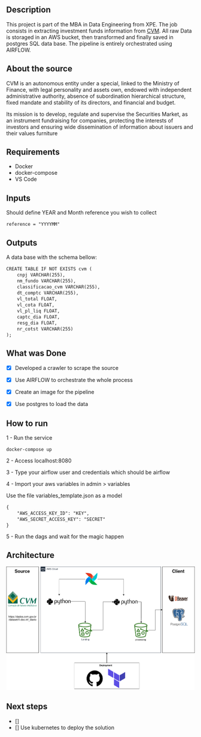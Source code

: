 ## Description

This project is part of the MBA in Data Engineering from XPE. The job consists in extracting investment funds information from 
[CVM](https://dados.cvm.gov.br/dataset/fi-doc-inf_diario). All raw Data is storaged in an AWS bucket, then transformed and finally saved in postgres SQL data base. The pipeline is entirely orchestrated using AIRFLOW.

## About the source

CVM is an autonomous entity under a special, linked to the Ministry of Finance, with legal personality and assets
own, endowed with independent administrative authority, absence of subordination hierarchical structure, fixed mandate and stability of its directors, and financial and budget.

Its mission is to develop, regulate and supervise the Securities Market, as an instrument fundraising for companies, protecting the interests of investors and
ensuring wide dissemination of information about issuers and their values furniture

## Requirements

- Docker
- docker-compose
- VS Code

## Inputs

Should define YEAR and Month reference you wish to collect

```
reference = "YYYYMM"
```

## Outputs

A data base with the schema bellow:

```
CREATE TABLE IF NOT EXISTS cvm (
    cnpj VARCHAR(255),
    nm_fundo VARCHAR(255),
    classificacao_cvm VARCHAR(255),
    dt_comptc VARCHAR(255),
    vl_total FLOAT,
    vl_cota FLOAT,
    vl_pl_liq FLOAT,
    captc_dia FLOAT,
    resg_dia FLOAT,
    nr_cotst VARCHAR(255)
);
```
## What was Done

- [X] Developed a crawler to scrape the source
- [X] Use AIRFLOW to orchestrate the whole process
- [X] Create an image for the pipeline
- [X] Use postgres to load the data


## How to run

1 - Run the service
```
docker-compose up
```

2 - Access localhost:8080


3 - Type your airflow user and credentials which should be airflow


4 - Import your aws variables in admin > variables

Use the file variables_template.json as a model

```
{
    "AWS_ACCESS_KEY_ID": "KEY",
    "AWS_SECRET_ACCESS_KEY": "SECRET"
}
```

5 - Run the dags and wait for the magic happen

## Architecture

![CVM ARQ](/img/p_arq.png)


## Next steps

- [] 
- [] Use kubernetes to deploy the solution